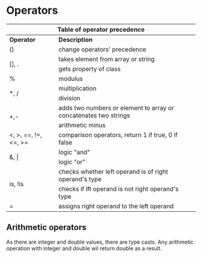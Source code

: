 # Operators

<table>
    <thead>
        <tr>
            <th colspan="2">Table of operator precedence</th>
        </tr>
    </thead>
    <tbody>
        <tr>
            <td><b>Operator</b></td>
            <td><b>Description</b></td>
        </tr>
        <tr>
            <td>()</td>
            <td>change operators' precedence</td>
        </tr>
        <tr>
            <td rowspan="2">[], .</td>
            <td>takes element from array or string</td>
        </tr>
        <tr>
            <td>gets property of class</td>
        </tr>
        <tr>
            <td>%</td>
            <td>modulus</td>
        </tr>
        <tr>
            <td rowspan="2">*, /</td>
            <td>multiplication</td>
        </tr>
        <tr>
            <td>division</td>
        </tr>
        <tr>
            <td rowspan="2">+,-</td>
            <td>adds two numbers or element to array or concatenates two strings</td>
        </tr>
        <tr>
            <td>arithmetic minus</td>
        </tr>
        <tr>
            <td><, >, ==, !=, <=, >=</td>
            <td>comparison operators, return 1 if true, 0 if false</td>
        </tr>
         <tr>
            <td rowspan="2">&, &#124;</td>
            <td>logic "and"</td>
        </tr>
         <tr>
            <td>logic "or"</td>
        </tr>
         <tr>
            <td rowspan="2">is, !is</td>
            <td>checks whether left operand is of right operand's type</td>
        </tr>
         <tr>
            <td>checks if lft operand is not right operand's type</td>
        </tr>
        <tr>
            <td>=</td>
            <td>assigns right operand to the left operand</td>
        </tr>
    </tbody>
</table>

## Arithmetic operators

As there are integer and double values, there are type casts. Any arithmetic operation with integer and double wil
return double as a result.